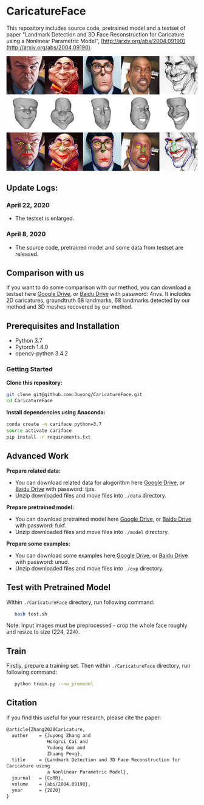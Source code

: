 # CaricatureFace
This repository includes source code, pretrained model and a testset of paper "Landmark Detection and 3D Face Reconstruction for Caricature using a Nonlinear Parametric Model", [http://arxiv.org/abs/2004.09190](http://arxiv.org/abs/2004.09190).

![examples](fig/examples.png)

## Update Logs:
### April 22, 2020
* The testset is enlarged.
### April 8, 2020
* The source code, pretrained model and some data from testset are released.


## Comparison with us
If you want to do some comparison with our method, you can download a testset here [Google Drive](https://drive.google.com/open?id=1fGHlV8ISUkgCK8OSTQxvEJxtxXXrwjDI), or [Baidu Drive](https://pan.baidu.com/s/1YhniT8yb6C5yvO9gq_YYoA) with password: 4nvs. It includes 2D caricatures, groundtruth 68 landmarks, 68 landmarks detected by our method and 3D meshes recovered by our method.

## Prerequisites and Installation
- Python 3.7
- Pytorch 1.4.0
- opencv-python 3.4.2

### Getting Started
**Clone this repository:**
```bash
git clone git@github.com:Juyong/CaricatureFace.git
cd CaricatureFace
```
**Install dependencies using Anaconda:**
 ```bash
conda create -n cariface python=3.7
source activate cariface
pip install -r requirements.txt
```

## Advanced Work
**Prepare related data:**
- You can download related data for alogorithm here [Google Drive](https://drive.google.com/open?id=11m9dC6j-SUyjhtSiXsUqiBdZOQ3S8phD), or [Baidu Drive](https://pan.baidu.com/s/1v4V-7rYszDhyhzhCH2aYeA) with password: tjps.
- Unzip downloaded files and move files into ```./data``` directory.

**Prepare pretrained model:**
- You can download pretrained model here [Google Drive](https://drive.google.com/open?id=1If_rjQp5mDZMbK1-STGYOPyw_cTG66jO), or [Baidu Drive](https://pan.baidu.com/s/113QFM-zhSUIZfzjFhQfTTA) with password: fukf.
- Unzip downloaded files and move files into ```./model``` directory.

**Prepare some examples:**
- You can download some examples here [Google Drive](https://drive.google.com/open?id=1X8TpVpGzRrQuSS93_Hb32ERU-P4q6SSG), or [Baidu Drive](https://pan.baidu.com/s/18V7Ulq9ZfACtuhpkBJY6-A) with password: unud.
- Unzip downloaded files and move files into ```./exp``` directory.

## Test with Pretrained Model
Within ```./CaricatureFace``` directory, run following command:
 ```bash
    bash test.sh
```

Note: Input images must be preprocessed - crop the whole face roughly and resize to size (224, 224).

## Train
Firstly, prepare a training set. Then within ```./CaricatureFace``` directory, run following command:
 ```bash
    python train.py --no_premodel
```

## Citation
If you find this useful for your research, please cite the paper:
```
@article{Zhang2020Caricature,
  author    = {Juyong Zhang and
               Hongrui Cai and
               Yudong Guo and
               Zhuang Peng},
  title     = {Landmark Detection and 3D Face Reconstruction for Caricature using
               a Nonlinear Parametric Model},
  journal   = {CoRR},
  volume    = {abs/2004.09190},
  year      = {2020}
}
``` 

